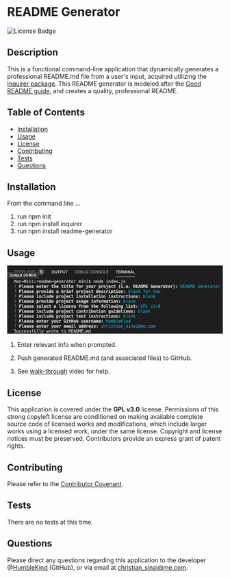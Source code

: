 
# README Generator
![License Badge](https://img.shields.io/badge/lisence-GPL%20v3.0-green)

## Description
This is a functional command-line application that dynamically generates a professional README.md file from a user's input, acquired utilizing the [Inquirer package](https://www.npmjs.com/package/inquirer). This README generator is modeled after the [Good README guide](../../01-HTML-Git-CSS/04-Supplemental/Good-README-Guide/README.md), and creates a quality, professional README.

## Table of Contents
* [Installation](#installation)
* [Usage](#usage)
* [License](#license)
* [Contributing](#contributing)
* [Tests](#tests)
* [Questions](#questions)

## Installation
From the command line ...
1. run npm init
2. run npm install inquirer
3. run npm install readme-generator

## Usage
![README Generator - Prompts](screen-shot_1.png)
1. Enter relevant info when prompted.

2. Push generated README.md (and associated files) to GitHub.

3. See [walk-through](https://drive.google.com/file/d/1dHc3Qf4pQxmyDSDDBWcoNOQXFY487bbL/view) video for help.

## License
This application is covered under the **GPL v3.0** license. Permissions of this strong copyleft license are conditioned on making available complete source code of licensed works and modifications, which include larger works using a licensed work, under the same license. Copyright and license notices must be preserved. Contributors provide an express grant of patent rights.

## Contributing
Please refer to the [Contributor Covenant](https://www.contributor-covenant.org/version/2/0/code_of_conduct/).

## Tests
There are no tests at this time.

## Questions
Please direct any questions regarding this application to the developer @[HumbleKind](https://github.com/HumbleKind) (GitHub), or via email at christian_sinai@me.com.
